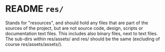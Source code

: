 # README `res/`

Stands for "resources", and should hold any files that are part of the sources of the project, but are not source code, design, scripts or documentation text files. This includes also binary files, next to text files. The sub-dirs within res/assets/ and res/ should be the same (excluding of course res/assets/assets/).

